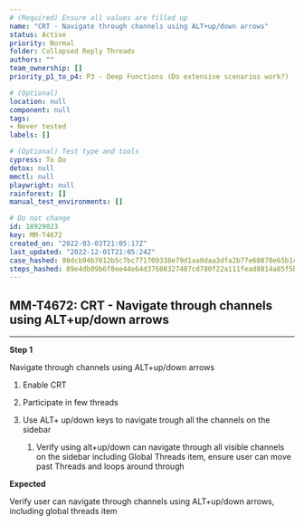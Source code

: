 ```yaml
---
# (Required) Ensure all values are filled up
name: "CRT - Navigate through channels using ALT+up/down arrows"
status: Active
priority: Normal
folder: Collapsed Reply Threads
authors: ""
team_ownership: []
priority_p1_to_p4: P3 - Deep Functions (Do extensive scenarios work?)

# (Optional)
location: null
component: null
tags: 
- Never tested
labels: []

# (Optional) Test type and tools
cypress: To Do
detox: null
mmctl: null
playwright: null
rainforest: []
manual_test_environments: []

# Do not change
id: 18929023
key: MM-T4672
created_on: "2022-03-03T21:05:17Z"
last_updated: "2022-12-01T21:05:24Z"
case_hashed: 00dcb94b7012b5c7bc771709338e79d1aa0daa3dfa2b77e60870e65b1c1e101176e112d5a28e30a5d6fd594ed2bc200c
steps_hashed: 89e4db09b6f8ee44e64d37608327407cd780f22a111fead8014a85f5bde651942d7445a38e363442392da9c2c5b33808
---
```


<!-- (Auto-generated) Based on frontmatter's "key" and "name" -->

## MM-T4672: CRT - Navigate through channels using ALT+up/down arrows

---

**Step 1**

Navigate through channels using ALT+up/down arrows

1. Enable CRT 

2. Participate in few threads

3. Use ALT+ up/down keys to navigate trough all the channels on the sidebar

   1. Verify using alt+up/down can navigate through all visible channels on the sidebar including Global Threads item, ensure user can move past Threads and loops around through

**Expected**

Verify user can navigate through channels using ALT+up/down arrows, including global threads item
